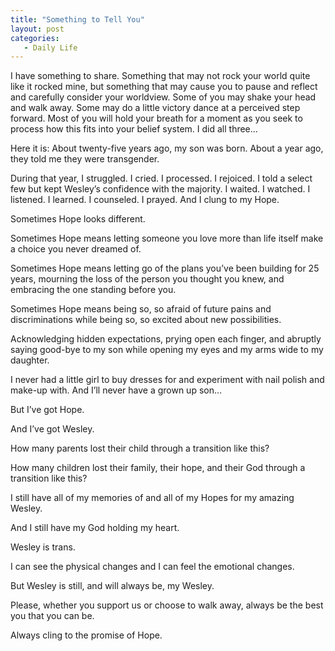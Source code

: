 ```yaml
---
title: "Something to Tell You"
layout: post
categories:
   - Daily Life
---
```

<p>I have something to share. Something that may not rock your world quite like it rocked mine, but something that may cause you to pause and reflect and carefully consider your worldview. Some of you may shake your head and walk away. Some may do a little victory dance at a perceived step forward. Most of you will hold your breath for a moment as you seek to process how this fits into your belief system. I did all three&hellip;</p>
<p>Here it is: About twenty-five years ago, my son was born. About a year ago, they told me they were transgender.</p>
<p>During that year, I struggled. I cried. I processed. I rejoiced. I told a select few but kept Wesley&rsquo;s confidence with the majority. I waited. I watched. I listened. I learned. I counseled. I prayed. And I clung to my Hope.</p>
<p>Sometimes Hope looks different.</p>
<p>Sometimes Hope means letting someone you love more than life itself make a choice you never dreamed of.</p>
<p>Sometimes Hope means letting go of the plans you&rsquo;ve been building for 25 years, mourning the loss of the person you thought you knew, and embracing the one standing before you.</p>
<p>Sometimes Hope means being so, so afraid of future pains and discriminations while being so, so excited about new possibilities.</p>
<p>Acknowledging hidden expectations, prying open each finger, and abruptly saying good-bye to my son while opening my eyes and my arms wide to my daughter.</p>
<p>I never had a little girl to buy dresses for and experiment with nail polish and make-up with. And I&rsquo;ll never have a grown up son&hellip;</p>
<p>But I&rsquo;ve got Hope.</p>
<p>And I&rsquo;ve got Wesley.</p>
<p>How many parents lost their child through a transition like this?</p>
<p>How many children lost their family, their hope, and their God through a transition like this?</p>
<p>I still have all of my memories of and all of my Hopes for my amazing Wesley.</p>
<p>And I still have my God holding my heart.</p>
<p>Wesley is trans.</p>
<p>I can see the physical changes and I can feel the emotional changes.</p>
<p>But Wesley is still, and will always be, my Wesley.</p>
<p>Please, whether you support us or choose to walk away, always be the best you that you can be.</p>
<p>Always cling to the promise of Hope.</p>
